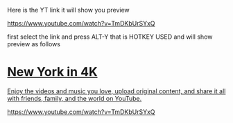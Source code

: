 Here is the YT link it will show you preview

https://www.youtube.com/watch?v=TmDKbUrSYxQ

first select the link and press ALT-Y that is HOTKEY USED and will show preview as follows 

<div class="rich-link-card-container"><a class="rich-link-card" href="https://www.youtube.com/watch?v=TmDKbUrSYxQ" target="_blank">
	<div class="rich-link-image-container">
		<div class="rich-link-image" style="background-image: url('https://i.ytimg.com/vi/TmDKbUrSYxQ/hqdefault.jpg')">
	</div>
	</div>
	<div class="rich-link-card-text">
		<h1 class="rich-link-card-title">New York in 4K</h1>
		<p class="rich-link-card-description">
		Enjoy the videos and music you love, upload original content, and share it all with friends, family, and the world on YouTube.
		</p>
		<p class="rich-link-href">
		https://www.youtube.com/watch?v=TmDKbUrSYxQ
		</p>
	</div>
</a></div>



